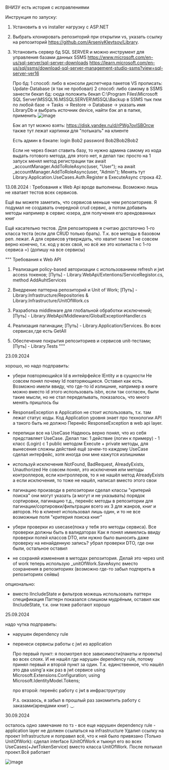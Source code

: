 ВНИЗУ есть история с исправлениями 

Инструкция по запуску:
1. Установить в vs installer нагрузку c ASP.NET
2. Выбрать клонировать репозиторий при открытии vs, указать ссылку на репозиторий https://github.com/ArseniyKlevtsov/Library.
3. Установить сервер бд SQL SERVER и можно  инструмент для управления базами данных SSMS
   https://www.microsoft.com/en-us/sql-server/sql-server-downloads
   https://learn.microsoft.com/en-us/sql/ssms/download-sql-server-management-studio-ssms?view=sql-server-ver16

   Про бд:
   1 способ:  либо в консоли диспетчера пакетов VS прописать: Update-Database (я так не пробовал)
   2 способ: либо самому в SSMS занести бекап бд:
     сюда положить бекап C:\Program Files\Microsoft SQL Server\MSSQL16.MSSQLSERVER\MSSQL\Backup
     в SSMS тык пкм по любой базе -> Tasks -> Restore -> Database -> указать имя LibraryDb и выбрать источник device, найти бэк ап в папке, применить
     ![image](https://github.com/user-attachments/assets/311a5c65-cde7-4481-b9e9-45f98c55489d)

   Бэк ап тут можно взять:
   https://disk.yandex.ru/d/rPWg7ovlSBOrcw
   также тут лежат картинки для "потыкать" на клиенте
   
   Есть админ в бэкапе:
   login Bob2
   password Bob2Bob2Bob2

   Если не через бэкап ставить базу, то нужно админа самому из кода выдать
   готового метода, для этого нет, я делал так: просто на 1 запуск менял метод регистрации так
   await _accountManager.AddToRoleAsync(user, "User");
   на
   await _accountManager.AddToRoleAsync(user, "Admin");
   Менять тут Library.Application.UseCases.Auth.Register в  ExecuteAsync строка 42.


13.08.2024 : 
  Требования к Web Api вроде выполнены. Возможно лишь не хватает тестов всех сервисов.
  
  Ещё вы можете заметить, что сервисов меньше чем репозиториев. 
  Я подумал не создавать очередной crud сервис, а потом добавить методы например в сервис юзера, для получения его арендованных книг

  Ещё касательно тестов. Для репозиториев я считаю достаточно 1-го класса теста (если для CRUD только брать). Т.к. все методы в базовом реп. лежат.
  А для сервисов утверждать, что хватит также 1 не совсем верно конечно, т.к. код у всех свой, но всё же это копипаста с 1-го сервиса =) (допишу на все сервисы)

"""
Требования к Web API 
  1. Реализация policy-based авторизации с использованием refresh и jwt 
  access токенов; 
  [Путь] - Library.WebApi/Extentions/ServiceRegistor.cs, method AddAuhtServices

  2. Внедрение паттерна репозиторий и Unit of Work;
  [Путь] - Library.Infrastructure/Repositories & Library.Infrastructure/UnitOfWork.cs
 
  3. Разработка middleware для глобальной обработки исключений;
  [Путь] - Library.WebApi/Middleware/GlobalExceptionHandler.cs
 
  4. Реализация пагинации; 
  [Путь] - Library.Application/Services. Во всех сервисах,где есть GetAll 
  
  5. Обеспечение покрытия репозиториев и сервисов unit-тестами; 
  [Путь] - Library.Tests
"""


23.09.2024

хорошо, но надо подправить:
 
- убери повторяющийся Id в интейрфейсе IEntity и в сущности
Не совсем понял почему Id повторяющиеся. Оставил как есть. Возможно имели ввиду, что где-то id излишние, например в книге можно вместо id этого использовать isbn, если так согласен,
были такие мысли, но не стал переделывать, показалось, что много менять пришлось бы
 
- ResponseException в Application не стоит использовать, т.к. там лежат статус коды. Код Application уровня знает про технологии API а такого быть не должно
Перенёс ResponseException в web api layer.
 
- перепиши все на UseCase
  Надеюсь верно понял, что из себя представляет UseCase. Делал так:
  1 действие (логин к примеру) - 1 класс (Login) с 1 public методом Execute + private  методы, для вынесения сложны действий
  ещё зачем-то каждому UseCase сделал интерфейс, хотя иногда они мне кажутся излишними
 
- используй исключения NotFound, BadRequest, AlreadyExists, Unauthorized
Не совсем понял, это исключения или  методы контроллеров,
если контроллеров, то я не нашёл метод AlreadyExists
а если исключения, то тоже не нашёл, написал вместо этого свои

- пагинацию производи в репозитории
  сделал классы "критерий поиска" они могут указать (а могут и не указывать) порядок сортировки, пагинацию т.д.,
  перенёс методы в репозитории для пагинации/сортировки/фильтрации всего их 3 для жанров, книг и авторов. Но в клиенет использовал лишь один, и то не все возможные поля "критерия поиска книг"
 
- убери проверки из usecase(пока у тебя это методы сервиса). Все проверки должны быть в валидаторах
Как я понял иммелись ввиду проверки полей классов DTO, или нужно было выносить даже проверку на ненайденную запись?
убрал проверки DTO, где они были, остальное оставил

 
- не сохраняй изменения в методах репозитория. Делай это через unit of work
теперь использую _unitOfWork.SaveAsync вместо сохранения в репозиториях
(возможно где-то забыл подтереть в репозиториях сейвы)

опционально:
- вместо IIncludeState и фильтров можешь использовать паттерн спецификация
Паттерн показался слишком мудрёным, оставил как IIncludeState, т.к. они тоже работают хорошо



25.09.2024

надо чутка подправить:
- нарушен dependency rule
- перенеси сервисы работы с jwt из application

  Про первый пункт:
  я посмотрел все зависимости(пакеты и проекты) во всех слоях. И не нашёл где нарушен dependency rule, потому принял первый и второй пункт за один.
  Т.к. единственное, что нашёл это два using'а как раз в jwt сервисе
  using Microsoft.Extensions.Configuration;
  using Microsoft.IdentityModel.Tokens;

  
  про второй:
  перенёс работу с jwt в инфраструктуру

  P.s. оказаось, я забыл в прошлый раз закомитить работу с заказами(арендами книг) ._.



30.09.2024

 осталось одно замечание по тз - все еще нарушен dependency rule - application layer не должен ссылаться на infrastructure
 Удалил ссылку на проект Infrastructure и поправил всё, что к ней было привязано (Только UnitOfWork): 
 сделал interface IUnitOfWork и тыкнул его во всех UseCases(+JwtTokenService) вместо класса UnitOfWork.
 После потыкал проект.Всё работает
 
![image](https://github.com/user-attachments/assets/c1e4ee60-cf44-4ce4-9dae-0de3d959a08c)

